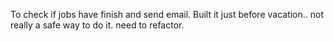 To check if jobs have finish and send email.
Built it just before vacation.. not really a safe way to do it. need to refactor.
